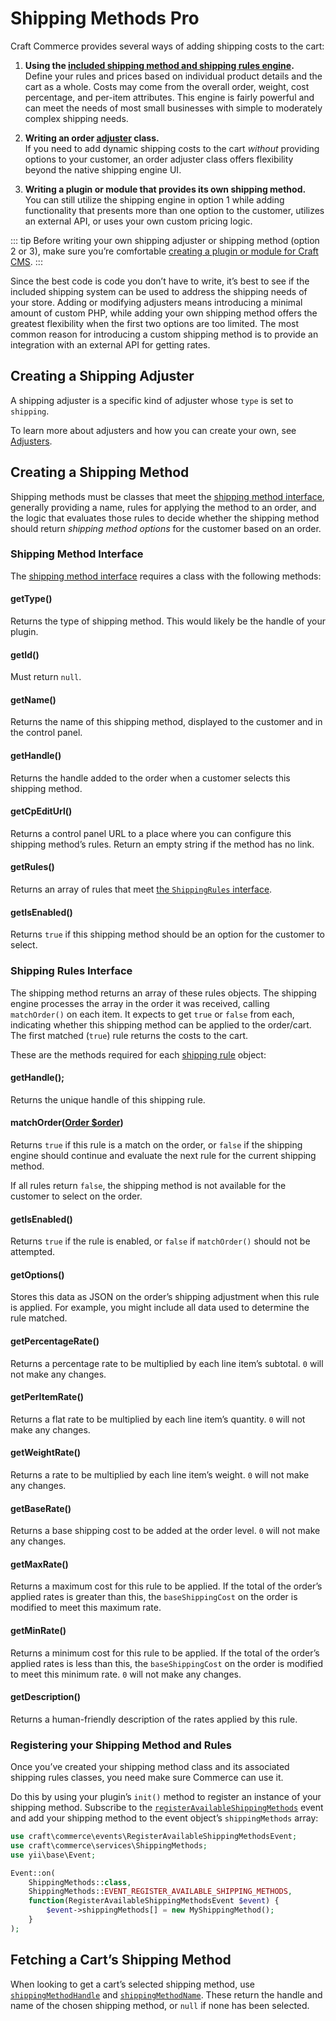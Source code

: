 # Shipping Methods <badge type="edition" vertical="middle" title="Custom shipping methods are only available in Commerce Pro">Pro</badge>

Craft Commerce provides several ways of adding shipping costs to the cart:

1. **Using the [included shipping method and shipping rules engine](../system/shipping.md).**\
   Define your rules and prices based on individual product details and the cart as a whole. Costs may come from the overall order, weight, cost percentage, and per-item attributes. This engine is fairly powerful and can meet the needs of most small businesses with simple to moderately complex shipping needs.

2. **Writing an order [adjuster](adjusters.md) class.**\
   If you need to add dynamic shipping costs to the cart _without_ providing options to your customer, an order adjuster class offers flexibility beyond the native shipping engine UI.

3. **Writing a plugin or module that provides its own shipping method.**\
   You can still utilize the shipping engine in option 1 while adding functionality that presents more than one option to the customer, utilizes an external API, or uses your own custom pricing logic.

::: tip
Before writing your own shipping adjuster or shipping method (option 2 or 3), make sure you’re comfortable [creating a plugin or module for Craft CMS](/5.x/extend/).
:::

Since the best code is code you don’t have to write, it’s best to see if the included shipping system can be used to address the shipping needs of your store. Adding or modifying adjusters means introducing a minimal amount of custom PHP, while adding your own shipping method offers the greatest flexibility when the first two options are too limited. The most common reason for introducing a custom shipping method is to provide an integration with an external API for getting rates.

## Creating a Shipping Adjuster

A shipping adjuster is a specific kind of adjuster whose `type` is set to `shipping`.

To learn more about adjusters and how you can create your own, see [Adjusters](adjusters.md).

## Creating a Shipping Method

Shipping methods must be classes that meet the [shipping method interface](commerce5:craft\commerce\base\ShippingMethodInterface), generally providing a name, rules for applying the method to an order, and the logic that evaluates those rules to decide whether the shipping method should return _shipping method options_ for the customer based on an order.

### Shipping Method Interface

The [shipping method interface](commerce5:craft\commerce\base\ShippingMethodInterface) requires a class with the following methods:

#### getType()

Returns the type of shipping method. This would likely be the handle of your plugin.

#### getId()

Must return `null`.

#### getName()

Returns the name of this shipping method, displayed to the customer and in the control panel.

#### getHandle()

Returns the handle added to the order when a customer selects this shipping method.

#### getCpEditUrl()

Returns a control panel URL to a place where you can configure this shipping method’s rules. Return an empty string if the method has no link.

#### getRules()

Returns an array of rules that meet [the `ShippingRules` interface](#shipping-rules-interface).

#### getIsEnabled()

Returns `true` if this shipping method should be an option for the customer to select.

### Shipping Rules Interface

The shipping method returns an array of these rules objects. The shipping engine processes the array in the order it was received, calling `matchOrder()` on each item. It expects to get `true` or `false` from each, indicating whether this shipping method can be applied to the order/cart. The first matched (`true`) rule returns the costs to the cart.

These are the methods required for each [shipping rule](commerce5:craft\commerce\base\ShippingRuleInterface) object:

#### getHandle();

Returns the unique handle of this shipping rule.

#### matchOrder([Order \$order](commerce5:craft\commerce\elements\Order))

Returns `true` if this rule is a match on the order, or `false` if the shipping engine should continue and evaluate the next rule for the current shipping method.

If all rules return `false`, the shipping method is not available for the customer to select on the order.

#### getIsEnabled()

Returns `true` if the rule is enabled, or `false` if `matchOrder()` should not be attempted.

#### getOptions()

Stores this data as JSON on the order’s shipping adjustment when this rule is applied. For example, you might include all data used to determine the rule matched.

#### getPercentageRate()

Returns a percentage rate to be multiplied by each line item’s subtotal. `0` will not make any changes.

#### getPerItemRate()

Returns a flat rate to be multiplied by each line item’s quantity. `0` will not make any changes.

#### getWeightRate()

Returns a rate to be multiplied by each line item’s weight. `0` will not make any changes.

#### getBaseRate()

Returns a base shipping cost to be added at the order level. `0` will not make any changes.

#### getMaxRate()

Returns a maximum cost for this rule to be applied. If the total of the order’s applied rates is greater than this, the `baseShippingCost` on the order is modified to meet this maximum rate.

#### getMinRate()

Returns a minimum cost for this rule to be applied. If the total of the order’s applied rates is less than this, the `baseShippingCost` on the order is modified to meet this minimum rate. `0` will not make any changes.

#### getDescription()

Returns a human-friendly description of the rates applied by this rule.

### Registering your Shipping Method and Rules

Once you’ve created your shipping method class and its associated shipping rules classes, you need make sure Commerce can use it.

Do this by using your plugin’s `init()` method to register an instance of your shipping method. Subscribe to the [`registerAvailableShippingMethods`](events.md#registeravailableshippingmethods) event and add your shipping method to the event object’s `shippingMethods` array:

```php
use craft\commerce\events\RegisterAvailableShippingMethodsEvent;
use craft\commerce\services\ShippingMethods;
use yii\base\Event;

Event::on(
    ShippingMethods::class,
    ShippingMethods::EVENT_REGISTER_AVAILABLE_SHIPPING_METHODS,
    function(RegisterAvailableShippingMethodsEvent $event) {
        $event->shippingMethods[] = new MyShippingMethod();
    }
);
```

## Fetching a Cart’s Shipping Method

When looking to get a cart’s selected shipping method, use [`shippingMethodHandle`](commerce5:craft\commerce\elements\Order::shippingMethodHandle) and [`shippingMethodName`](commerce5:craft\commerce\elements\Order::shippingMethodName). These return the handle and name of the chosen shipping method, or `null` if none has been selected.
